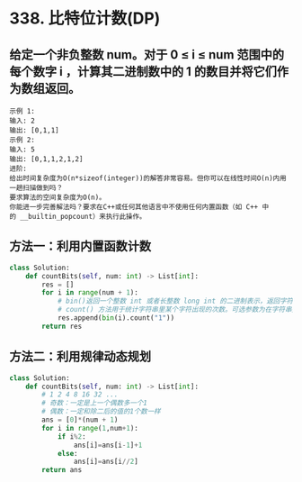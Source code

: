 # 338. 比特位计数(DP)
## 给定一个非负整数 num。对于 0 ≤ i ≤ num 范围中的每个数字 i ，计算其二进制数中的 1 的数目并将它们作为数组返回。

    示例 1:
    输入: 2
    输出: [0,1,1]
    示例 2:
    输入: 5
    输出: [0,1,1,2,1,2]
    进阶:
    给出时间复杂度为O(n*sizeof(integer))的解答非常容易。但你可以在线性时间O(n)内用一趟扫描做到吗？
    要求算法的空间复杂度为O(n)。
    你能进一步完善解法吗？要求在C++或任何其他语言中不使用任何内置函数（如 C++ 中的 __builtin_popcount）来执行此操作。

## 方法一：利用内置函数计数
```python
class Solution:
    def countBits(self, num: int) -> List[int]:
        res = []
        for i in range(num + 1):
            # bin()返回一个整数 int 或者长整数 long int 的二进制表示，返回字符串。
            # count() 方法用于统计字符串里某个字符出现的次数。可选参数为在字符串搜索的开始与结束位置。
            res.append(bin(i).count("1"))
        return res
```

## 方法二：利用规律动态规划
```python
class Solution:
    def countBits(self, num: int) -> List[int]:
        # 1 2 4 8 16 32 ...
        # 奇数：一定是上一个偶数多一个1
        # 偶数：一定和除二后的值的1个数一样
        ans = [0]*(num + 1)
        for i in range(1,num+1):
            if i%2:
                ans[i]=ans[i-1]+1
            else:
                ans[i]=ans[i//2]
        return ans
```